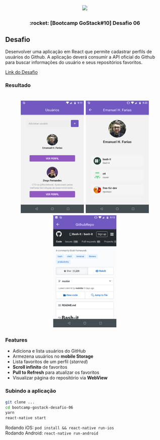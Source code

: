 <h1 align="center">
  <img src="https://camo.githubusercontent.com/8c13dc2618dbd7f76d1d574350b98fdee1335ce5/68747470733a2f2f726f636b6574736561742d63646e2e73332d73612d656173742d312e616d617a6f6e6177732e636f6d2f626f6f7463616d702d6865616465722e706e67" width="123px" />
</h1>


<h3 align="center">
  :rocket: [Bootcamp GoStack#10] Desafio 06
</h3>

## Desafio
Desenvolver uma aplicação em React que permite cadastrar perfils de usuários do Github.
A aplicação deverá consumir a API oficial do Github para buscar informações do usuário e seus repositórios favoritos.

[Link do Desafio](https://github.com/Rocketseat/bootcamp-gostack-desafio-06/blob/9840fd678778189eb221b395f99f7e09d072d3d4/README.md)


### Resultado
<h1 align="center">
  <img src=".github/main.png" width="200px" />
  <img src=".github/starred.png" width="200px" />
  <img src=".github/webview.png" width="200px" />
</h1>

### Features
* Adiciona e lista usuários do GitHub
* Armezena usuários no **mobile Storage**
* Lista favoritos de um perfil (*starred*)
* **Scroll infinito** de favoritos
* **Pull to Refresh** para atualizar os favoritos
* Visualizar página do repositório via **WebView**

### Subindo a aplicação
```sh
git clone ...
cd bootcamp-gostack-desafio-06
yarn
react-native start
```

Rodando iOS: `pod install && react-native run-ios`  
Rodando Android: `react-native run-android`  
